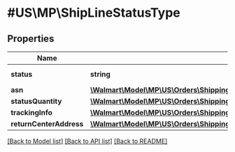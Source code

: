 # #US\MP\ShipLineStatusType

## Properties

Name | Type | Description | Notes
------------ | ------------- | ------------- | -------------
**status** | **string** | Use 'Shipped' |
**asn** | [**\Walmart\Model\MP\US\Orders\ShippingUpdatesRequestOrderShipmentOrderLinesOrderLineInnerOrderLineStatusesOrderLineStatusInnerAsn**](ShippingUpdatesRequestOrderShipmentOrderLinesOrderLineInnerOrderLineStatusesOrderLineStatusInnerAsn.md) |  | [optional]
**statusQuantity** | [**\Walmart\Model\MP\US\Orders\ShippingUpdatesRequestOrderShipmentOrderLinesOrderLineInnerOrderLineStatusesOrderLineStatusInnerStatusQuantity**](ShippingUpdatesRequestOrderShipmentOrderLinesOrderLineInnerOrderLineStatusesOrderLineStatusInnerStatusQuantity.md) |  |
**trackingInfo** | [**\Walmart\Model\MP\US\Orders\ShippingUpdatesRequestOrderShipmentOrderLinesOrderLineInnerOrderLineStatusesOrderLineStatusInnerTrackingInfo**](ShippingUpdatesRequestOrderShipmentOrderLinesOrderLineInnerOrderLineStatusesOrderLineStatusInnerTrackingInfo.md) |  |
**returnCenterAddress** | [**\Walmart\Model\MP\US\Orders\ShippingUpdatesRequestOrderShipmentOrderLinesOrderLineInnerOrderLineStatusesOrderLineStatusInnerReturnCenterAddress**](ShippingUpdatesRequestOrderShipmentOrderLinesOrderLineInnerOrderLineStatusesOrderLineStatusInnerReturnCenterAddress.md) |  | [optional]


[[Back to Model list]](../) [[Back to API list]](../../Api/US/MP) [[Back to README]](../../README.md)
